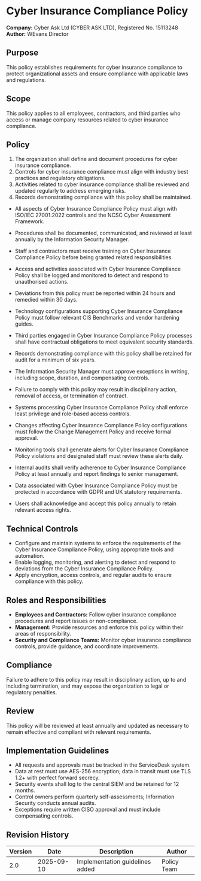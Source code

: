 # Cyber Insurance Compliance Policy

**Company:** Cyber Ask Ltd (CYBER ASK LTD), Registered No. 15113248  
**Author:** WEvans Director

## Purpose

This policy establishes requirements for cyber insurance compliance to protect organizational assets and ensure compliance with applicable laws and regulations.

## Scope

This policy applies to all employees, contractors, and third parties who access or manage company resources related to cyber insurance compliance.

## Policy
1. The organization shall define and document procedures for cyber insurance compliance.
2. Controls for cyber insurance compliance must align with industry best practices and regulatory obligations.
3. Activities related to cyber insurance compliance shall be reviewed and updated regularly to address emerging risks.
4. Records demonstrating compliance with this policy shall be maintained.

- All aspects of Cyber Insurance Compliance Policy must align with ISO/IEC 27001:2022 controls and the NCSC Cyber Assessment Framework.
- Procedures shall be documented, communicated, and reviewed at least annually by the Information Security Manager.
- Staff and contractors must receive training on Cyber Insurance Compliance Policy before being granted related responsibilities.
- Access and activities associated with Cyber Insurance Compliance Policy shall be logged and monitored to detect and respond to unauthorised actions.
- Deviations from this policy must be reported within 24 hours and remedied within 30 days.
- Technology configurations supporting Cyber Insurance Compliance Policy must follow relevant CIS Benchmarks and vendor hardening guides.
- Third parties engaged in Cyber Insurance Compliance Policy processes shall have contractual obligations to meet equivalent security standards.
- Records demonstrating compliance with this policy shall be retained for audit for a minimum of six years.
- The Information Security Manager must approve exceptions in writing, including scope, duration, and compensating controls.
- Failure to comply with this policy may result in disciplinary action, removal of access, or termination of contract.

- Systems processing Cyber Insurance Compliance Policy shall enforce least privilege and role-based access controls.
- Changes affecting Cyber Insurance Compliance Policy configurations must follow the Change Management Policy and receive formal approval.
- Monitoring tools shall generate alerts for Cyber Insurance Compliance Policy violations and designated staff must review these alerts daily.
- Internal audits shall verify adherence to Cyber Insurance Compliance Policy at least annually and report findings to senior management.
- Data associated with Cyber Insurance Compliance Policy must be protected in accordance with GDPR and UK statutory requirements.
- Users shall acknowledge and accept this policy annually to retain relevant access rights.

## Technical Controls

- Configure and maintain systems to enforce the requirements of the Cyber Insurance Compliance Policy, using appropriate tools and automation.
- Enable logging, monitoring, and alerting to detect and respond to deviations from the Cyber Insurance Compliance Policy.
- Apply encryption, access controls, and regular audits to ensure compliance with this policy.

## Roles and Responsibilities

- **Employees and Contractors:** Follow cyber insurance compliance procedures and report issues or non-compliance.
- **Management:** Provide resources and enforce this policy within their areas of responsibility.
- **Security and Compliance Teams:** Monitor cyber insurance compliance controls, provide guidance, and coordinate improvements.

## Compliance

Failure to adhere to this policy may result in disciplinary action, up to and including termination, and may expose the organization to legal or regulatory penalties.

## Review

This policy will be reviewed at least annually and updated as necessary to remain effective and compliant with relevant requirements.

## Implementation Guidelines
- All requests and approvals must be tracked in the ServiceDesk system.
- Data at rest must use AES-256 encryption; data in transit must use TLS 1.2+ with perfect forward secrecy.
- Security events shall log to the central SIEM and be retained for 12 months.
- Control owners perform quarterly self-assessments; Information Security conducts annual audits.
- Exceptions require written CISO approval and must include compensating controls.

## Revision History

| Version | Date | Description | Author |
| ------- | ---------- | ----------------------- | ------ |
| 2.0     | 2025-09-10 | Implementation guidelines added | Policy Team |

